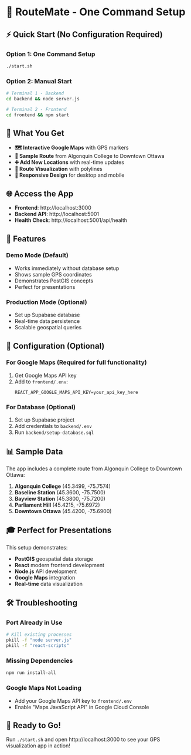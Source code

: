 # 🚀 RouteMate - One Command Setup

## ⚡ Quick Start (No Configuration Required)

### **Option 1: One Command Setup**
```bash
./start.sh
```

### **Option 2: Manual Start**
```bash
# Terminal 1 - Backend
cd backend && node server.js

# Terminal 2 - Frontend  
cd frontend && npm start
```

## 🎯 What You Get

- **🗺️ Interactive Google Maps** with GPS markers
- **📍 Sample Route** from Algonquin College to Downtown Ottawa
- **➕ Add New Locations** with real-time updates
- **🔗 Route Visualization** with polylines
- **📱 Responsive Design** for desktop and mobile

## 🌐 Access the App

- **Frontend**: http://localhost:3000
- **Backend API**: http://localhost:5001
- **Health Check**: http://localhost:5001/api/health

## 🎨 Features

### **Demo Mode (Default)**
- Works immediately without database setup
- Shows sample GPS coordinates
- Demonstrates PostGIS concepts
- Perfect for presentations

### **Production Mode (Optional)**
- Set up Supabase database
- Real-time data persistence
- Scalable geospatial queries

## 🔧 Configuration (Optional)

### **For Google Maps (Required for full functionality)**
1. Get Google Maps API key
2. Add to `frontend/.env`:
   ```
   REACT_APP_GOOGLE_MAPS_API_KEY=your_api_key_here
   ```

### **For Database (Optional)**
1. Set up Supabase project
2. Add credentials to `backend/.env`
3. Run `backend/setup-database.sql`

## 📊 Sample Data

The app includes a complete route from Algonquin College to Downtown Ottawa:

1. **Algonquin College** (45.3499, -75.7574)
2. **Baseline Station** (45.3600, -75.7500)
3. **Bayview Station** (45.3800, -75.7200)
4. **Parliament Hill** (45.4215, -75.6972)
5. **Downtown Ottawa** (45.4200, -75.6900)

## 🎓 Perfect for Presentations

This setup demonstrates:
- **PostGIS** geospatial data storage
- **React** modern frontend development
- **Node.js** API development
- **Google Maps** integration
- **Real-time** data visualization

## 🛠️ Troubleshooting

### **Port Already in Use**
```bash
# Kill existing processes
pkill -f "node server.js"
pkill -f "react-scripts"
```

### **Missing Dependencies**
```bash
npm run install-all
```

### **Google Maps Not Loading**
- Add your Google Maps API key to `frontend/.env`
- Enable "Maps JavaScript API" in Google Cloud Console

## 🎉 Ready to Go!

Run `./start.sh` and open http://localhost:3000 to see your GPS visualization app in action!
